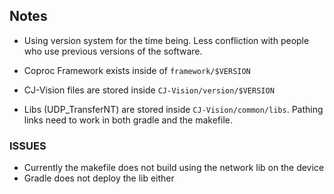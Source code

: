 ## Notes

- Using version system for the time being. Less confliction with people who use previous versions of the software.

- Coproc Framework exists inside of `framework/$VERSION`

- CJ-Vision files are stored inside `CJ-Vision/version/$VERSION`

- Libs (UDP_TransferNT) are stored inside `CJ-Vision/common/libs`. Pathing links need to work in both gradle and the makefile. 

### ISSUES
- Currently the makefile does not build using the network lib on the device
- Gradle does not deploy the lib either